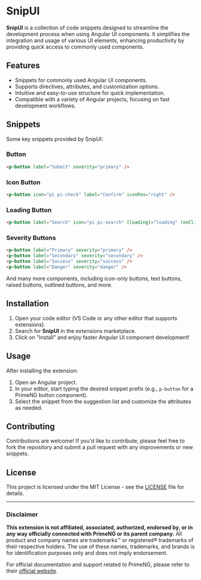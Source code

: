 
# SnipUI

**SnipUI** is a collection of code snippets designed to streamline the development process when using Angular UI components. It simplifies the integration and usage of various UI elements, enhancing productivity by providing quick access to commonly used components.

## Features

- Snippets for commonly used Angular UI components.
- Supports directives, attributes, and customization options.
- Intuitive and easy-to-use structure for quick implementation.
- Compatible with a variety of Angular projects, focusing on fast development workflows.

## Snippets

Some key snippets provided by SnipUI:

### Button

```html
<p-button label="Submit" severity="primary" />
```

### Icon Button

```html
<p-button icon="pi pi-check" label="Confirm" iconPos="right" />
```

### Loading Button

```html
<p-button label="Search" icon="pi pi-search" [loading]="loading" (onClick)="load()" />

```

### Severity Buttons

```html
<p-button label="Primary" severity="primary" />
<p-button label="Secondary" severity="secondary" />
<p-button label="Success" severity="success" />
<p-button label="Danger" severity="danger" />
```

And many more components, including icon-only buttons, text buttons, raised buttons, outlined buttons, and more.

## Installation

1. Open your code editor (VS Code or any other editor that supports extensions).
2. Search for **SnipUI** in the extensions marketplace.
3. Click on "Install" and enjoy faster Angular UI component development!

## Usage

After installing the extension:

1. Open an Angular project.
2. In your editor, start typing the desired snippet prefix (e.g., `p-button` for a PrimeNG button component).
3. Select the snippet from the suggestion list and customize the attributes as needed.

## Contributing

Contributions are welcome! If you'd like to contribute, please feel free to fork the repository and submit a pull request with any improvements or new snippets.

## License

This project is licensed under the MIT License - see the [LICENSE](LICENSE.md) file for details.

---

### Disclaimer

**This extension is not affiliated, associated, authorized, endorsed by, or in any way officially connected with PrimeNG or its parent company.** All product and company names are trademarks™ or registered® trademarks of their respective holders. The use of these names, trademarks, and brands is for identification purposes only and does not imply endorsement.

For official documentation and support related to PrimeNG, please refer to their [official website](https://primefaces.org/primeng/).

